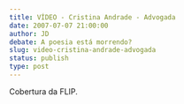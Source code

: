 ```yaml
---
title: VÍDEO - Cristina Andrade - Advogada
date: 2007-07-07 21:00:00
author: JD
debate: A poesia está morrendo?
slug: video-cristina-andrade-advogada
status: publish 
type: post
---
```


  
Cobertura da FLIP.
